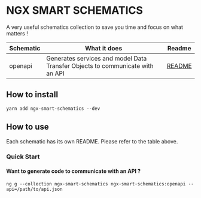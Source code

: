 # NGX SMART SCHEMATICS

A very useful schematics collection to save you time and focus on what matters !

| Schematic | What it does | Readme |
| ------ | ------ | ----- |
| openapi | Generates services and model Data Transfer Objects to communicate with an API | [README](./src/openapi/README.md) |

## How to install
`yarn add ngx-smart-schematics --dev`

## How to use

Each schematic has its own README. Please refer to the table above.

### Quick Start

#### Want to generate code to communicate with an API ?

`ng g --collection ngx-smart-schematics ngx-smart-schematics:openapi --api=/path/to/api.json`
